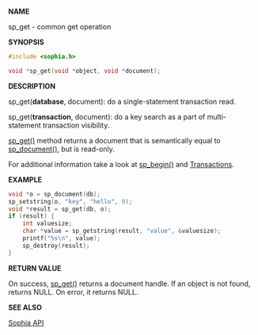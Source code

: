 
**NAME**

sp\_get - common get operation

**SYNOPSIS**

```C
#include <sophia.h>

void *sp_get(void *object, void *document);
```

**DESCRIPTION**

sp\_get(**database**, document): do a single-statement transaction read.

sp\_get(**transaction**, document): do a key search as a part of multi-statement transaction visibility.

[sp_get()](sp_get.md) method returns a document that is semantically equal to
[sp_document()](sp_document.md), but is read-only.

For additional information take a look at [sp\_begin()](sp_begin.md)
and [Transactions](../crud/transactions.md).

**EXAMPLE**

```C
void *o = sp_document(db);
sp_setstring(o, "key", "hello", 0);
void *result = sp_get(db, o);
if (result) {
	int valuesize;
	char *value = sp_getstring(result, "value", &valuesize);
	printf("%s\n", value);
	sp_destroy(result);
}
```

**RETURN VALUE**

On success, [sp\_get()](sp_get.md) returns a document handle.
If an object is not found, returns NULL.
On error, it returns NULL.

**SEE ALSO**

[Sophia API](../tutorial/api.md)
